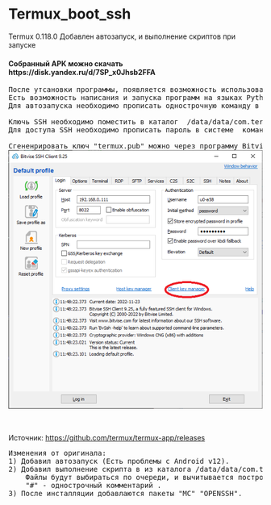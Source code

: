 # Termux_boot_ssh
Termux 0.118.0 Добавлен автозапуск, и выполнение скриптов при запуске

<h4>Собранный APK можно скачать https://disk.yandex.ru/d/7SP_x0Jhsb2FFA</h4>

<pre>
После утсановки программы, появляется возможность использования  андроид устройства в качести  Linux сервера.
Есть возможность написания и запуска программ на языках Python3.11, PHP, NodeJS (после установки пакетов "pkg install python -y")
Для автозапуска необходимо прописать однострочную команду в файл /data/data/com.termux/files/home/.termux/boot/autorun (пример создается при первом запуске) 

Ключь SSH необходимо поместить в каталог  /data/data/com.termux/files/home/.ssh/authorized_keys (cat termux.pub >> authorized_keys)
Для доступа SSH необходимо прописать пароль в системе  командой "passwd" в консоли

Сгененрировать ключ "termux.pub" можно через программу Bitvise SSH Client
<img src="https://github.com/MyasnikovIA/Termux_boot_ssh/blob/main/img.png?raw=true"/>


</pre>

Источник: https://github.com/termux/termux-app/releases
<pre>
Изменения от оригинала: 
1) Добавил автозапуск (Есть проблемы с Android v12).
2) Добавил выполнение скрипта в из каталога /data/data/com.termux/files/home/.termux/boot/<любой текстовой файл> 
    Файлы будут выбираться по очереди, и вычитывается построчно. Каждая строка запускается отдельно в новом потоке.
    "#" - однострочный комментарий .
3) После инсталляции добавлаются пакеты "MC" "OPENSSH".
</pre>
